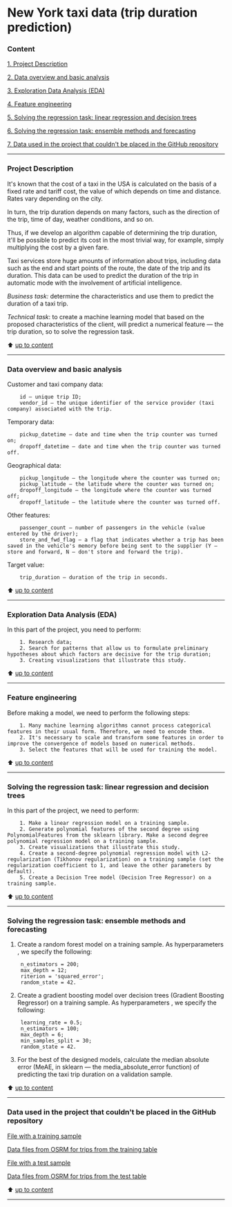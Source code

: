 # New York taxi data (trip duration prediction) 

### Content
[1. Project Description](https://github.com/IgorAbalakin/NY_taxi_data_regression_project/blob/main/README.md#Project-Description) 

[2. Data overview and basic analysis](https://github.com/IgorAbalakin/NY_taxi_data_regression_project/blob/main/README.md#Data-overview-and-basic-analysis) 

[3. Exploration Data Analysis (EDA)](https://github.com/IgorAbalakin/NY_taxi_data_regression_project/blob/main/README.md#Exploration-Data-Analysis-EDA) 

[4. Feature engineering](https://github.com/IgorAbalakin/NY_taxi_data_regression_project/blob/main/README.md#Feature-engineering) 

[5. Solving the regression task: linear regression and decision trees](https://github.com/IgorAbalakin/NY_taxi_data_regression_project/blob/main/README.md#Solving-the-regression-task-linear-regression-and-decision-trees) 

[6. Solving the regression task: ensemble methods and forecasting](https://github.com/IgorAbalakin/NY_taxi_data_regression_project/blob/main/README.md#Solving-the-regression-task-ensemble-methods-and-forecasting) 

[7. Data used in the project that couldn't be placed in the GitHub repository](https://github.com/IgorAbalakin/NY_taxi_data_regression_project/blob/main/README.md#Data-used-in-the-project-that-couldnt-be-placed-in-the-GitHub-repository) 


 
____
### Project Description 

It's known that the cost of a taxi in the USA is calculated on the basis of a fixed rate and tariff cost, the value of which depends on time and distance. Rates vary depending on the city.

In turn, the trip duration depends on many factors, such as the direction of the trip, time of day, weather conditions, and so on.

Thus, if we develop an algorithm capable of determining the trip duration, it'll be possible to predict its cost in the most trivial way, for example, simply multiplying the cost by a given fare.

Taxi services store huge amounts of information about trips, including data such as the end and start points of the route, the date of the trip and its duration. This data can be used to predict the duration of the trip in automatic mode with the involvement of artificial intelligence.

*Business task:* determine the characteristics and use them to predict the duration of a taxi trip.

*Technical task*: to create a machine learning model that based on the proposed characteristics of the client, will predict a numerical feature — the trip duration, so to solve the regression task.
 
:arrow_up: [up to content](https://github.com/IgorAbalakin/NY_taxi_data_regression_project/blob/main/README.md#Content)

 ____
### Data overview and basic analysis

Customer and taxi company data:

        id — unique trip ID;
        vendor_id — the unique identifier of the service provider (taxi company) associated with the trip.

Temporary data:

        pickup_datetime — date and time when the trip counter was turned on;
        dropoff_datetime — date and time when the trip counter was turned off.

Geographical data:

        pickup_longitude — the longitude where the counter was turned on;
        pickup_latitude — the latitude where the counter was turned on;
        dropoff_longitude — the longitude where the counter was turned off;
        dropoff_latitude — the latitude where the counter was turned off.

Other features:

        passenger_count — number of passengers in the vehicle (value entered by the driver);
        store_and_fwd_flag — a flag that indicates whether a trip has been saved in the vehicle's memory before being sent to the supplier (Y — store and forward, N — don't store and forward the trip).

Target value:

        trip_duration — duration of the trip in seconds.

:arrow_up: [up to content](https://github.com/IgorAbalakin/NY_taxi_data_regression_project/blob/main/README.md#Content)

____
### Exploration Data Analysis (EDA)

In this part of the project, you need to perform:

        1. Research data;
        2. Search for patterns that allow us to formulate preliminary hypotheses about which factors are decisive for the trip duration;
        3. Creating visualizations that illustrate this study.


:arrow_up: [up to content](https://github.com/IgorAbalakin/NY_taxi_data_regression_project/blob/main/README.md#Content)

 ____
### Feature engineering

Before making a model, we need to perform the following steps:

        1. Many machine learning algorithms cannot process categorical features in their usual form. Therefore, we need to encode them.
        2. It's necessary to scale and transform some features in order to improve the convergence of models based on numerical methods.
        3. Select the features that will be used for training the model.

:arrow_up: [up to content](https://github.com/IgorAbalakin/NY_taxi_data_regression_project/blob/main/README.md#Content)
 
____
### Solving the regression task: linear regression and decision trees

In this part of the project, we need to perform:

        1. Make a linear regression model on a training sample.
        2. Generate polynomial features of the second degree using PolynomialFeatures from the sklearn library. Make a second degree polynomial regression model on a training sample.
        3. Create visualizations that illustrate this study.
        4. Create a second-degree polynomial regression model with L2-regularization (Tikhonov regularization) on a training sample (set the regularization coefficient to 1, and leave the other parameters by default).
        5. Create a Decision Tree model (Decision Tree Regressor) on a training sample.

:arrow_up: [up to content](https://github.com/IgorAbalakin/NY_taxi_data_regression_project/blob/main/README.md#Content)
 
____
### Solving the regression task: ensemble methods and forecasting

1. Create a random forest model on a training sample. As hyperparameters , we specify the following:

        n_estimators = 200;
        max_depth = 12;
        riterion = 'squared_error';
        random_state = 42.

2. Create a gradient boosting model over decision trees (Gradient Boosting Regressor) on a training sample. As hyperparameters , we specify the following:

        learning_rate = 0.5;
        n_estimators = 100;
        max_depth = 6;
        min_samples_split = 30;
        random_state = 42.

3. For the best of the designed models, calculate the median absolute error (MeAE, in sklearn — the media_absolute_error function) of predicting the taxi trip  duration on a validation sample.

:arrow_up: [up to content](https://github.com/IgorAbalakin/NY_taxi_data_regression_project/blob/main/README.md#Content)
  ____
  
### Data used in the project that couldn't be placed in the GitHub repository

[File with a training sample](https://drive.google.com/file/d/1X_EJEfERiXki0SKtbnCL9JDv49Go14lF/view?usp=sharing)

[Data files from OSRM for trips from the training table](https://drive.google.com/file/d/1ecWjor7Tn3HP7LEAm5a0B_wrIfdcVGwR/view?usp=sharing)

[File with a test sample](https://drive.google.com/file/d/1C2N2mfONpCVrH95xHJjMcueXvvh_-XYN/view?usp=sharing)

[Data files from OSRM for trips from the test table](https://drive.google.com/file/d/1wCoS-yOaKFhd1h7gZ84KL9UwpSvtDoIA/view?usp=sharing)

:arrow_up: [up to content](https://github.com/IgorAbalakin/NY_taxi_data_regression_project/blob/main/README.md#Content)
  ____
